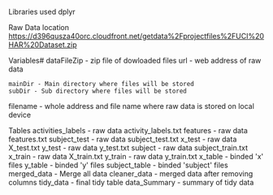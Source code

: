 Libraries used
	dplyr
   
Raw Data location
	https://d396qusza40orc.cloudfront.net/getdata%2Fprojectfiles%2FUCI%20HAR%20Dataset.zip
   
Variables#
	dataFileZip - zip file of dowloaded files
	url - web address of raw data
	
	mainDir - Main directory where files will be stored
	subDir - Sub directory where files will be stored
   
  filename - whole address and file name where raw data is stored on local device
  
  Tables
   activities_labels - raw data activity_labels.txt
   features - raw data features.txt
   subject_test - raw data subject_test.txt
   x_test - raw data X_test.txt
   y_test - raw data y_test.txt
   subject - raw data subject_train.txt
   x_train - raw data X_train.txt
   y_train - raw data y_train.txt
   x_table - binded 'x' files
   y_table - binded 'y' files
   subject_table - binded 'subject' files
   merged_data - Merge all data
   cleaner_data - merged data after removing columns
   tidy_data - final tidy table
   data_Summary - summary of tidy data